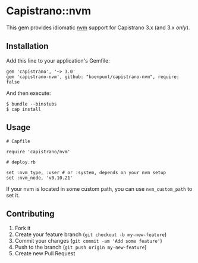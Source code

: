 # Capistrano::nvm

This gem provides idiomatic [nvm](https://github.com/creationix/nvm) support for Capistrano 3.x (and 3.x
*only*).

## Installation

Add this line to your application's Gemfile:

    gem 'capistrano', '~> 3.0'
    gem 'capistrano-nvm', github: "koenpunt/capistrano-nvm", require: false

And then execute:

    $ bundle --binstubs
    $ cap install

## Usage

    # Capfile

    require 'capistrano/nvm'
    
    # deploy.rb

    set :nvm_type, :user # or :system, depends on your nvm setup
    set :nvm_node, 'v0.10.21'

If your nvm is located in some custom path, you can use `nvm_custom_path` to set it.

## Contributing

1. Fork it
2. Create your feature branch (`git checkout -b my-new-feature`)
3. Commit your changes (`git commit -am 'Add some feature'`)
4. Push to the branch (`git push origin my-new-feature`)
5. Create new Pull Request
